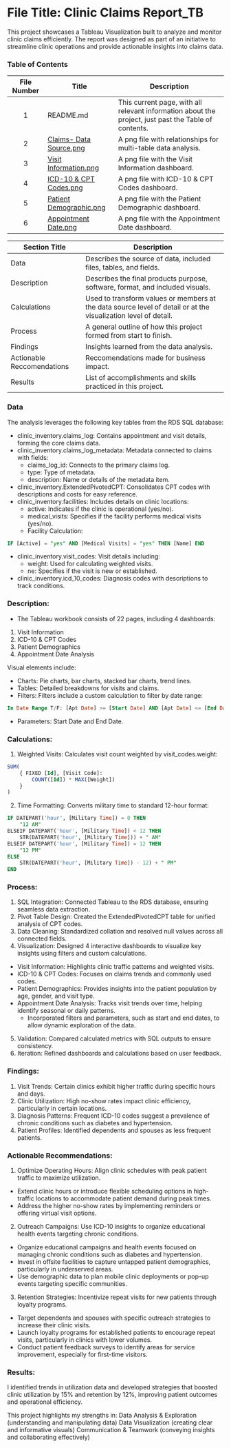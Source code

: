 # File Title: Clinic Claims Report_TB

This project showcases a Tableau Visualization built to analyze and monitor clinic claims efficiently. The report was designed as part of an initiative to streamline clinic operations and provide actionable insights into claims data. 

### Table of Contents
| File Number | Title | Description |
| :-----------: | ----------- |----------- |
| 1 | README.md | This current page, with all relevant information about the project, just past the Table of contents. |
| 2 | [Claims- Data Source.png](https://github.com/simrandulai/Data_Projects_Elite/blob/main/Clinic%20Claims%20Report/Claims-%20Data%20Source.png) | A png file with relationships for multi-table data analysis. |
| 3 | [Visit Information.png](https://github.com/simrandulai/Data_Projects_Elite/blob/main/Clinic%20Claims%20Report/Visit%20Information.png) | A png file with the Visit Information dashboard. |
| 4 | [ICD-10 & CPT Codes.png](https://github.com/simrandulai/Data_Projects_Elite/blob/main/Clinic%20Claims%20Report/ICD-10%20%26%20CPT%20Codes.png) | A png file with ICD-10 & CPT Codes dashboard. |
| 5 | [Patient Demographic.png](https://github.com/simrandulai/Data_Projects_Elite/blob/main/Clinic%20Claims%20Report/Patient%20Demographics.png) | A png file with the Patient Demographic dashboard. |
| 6 | [Appointment Date.png](https://github.com/simrandulai/Data_Projects_Elite/blob/main/Clinic%20Claims%20Report/Appointment%20Date.png) | A png file with the Appointment Date dashboard. |

| Section Title | Description |
| ----------- |----------- |
| Data | Describes the source of data, included files, tables, and fields. |
| Description | Describes the final products purpose, software, format, and included visuals. |
| Calculations | Used to transform values or members at the data source level of detail or at the visualization level of detail. |
| Process | A general outline of how this project formed from start to finish. |
| Findings | Insights learned from the data analysis. |
| Actionable Reccomendations | Reccomendations made for business impact. |
| Results | List of accomplishments and skills practiced in this project. |

### Data
The analysis leverages the following key tables from the RDS SQL database: 
- clinic_inventory.claims_log: Contains appointment and visit details, forming the core claims data.
- clinic_inventory.claims_log_metadata: Metadata connected to claims with fields: 
    - claims_log_id: Connects to the primary claims log.
    - type: Type of metadata.
    - description: Name or details of the metadata item. 
- clinic_inventory.ExtendedPivotedCPT: Consolidates CPT codes with descriptions and costs for easy reference.
- clinic_inventory.facilities: Includes details on clinic locations: 
    - active: Indicates if the clinic is operational (yes/no).
    - medical_visits: Specifies if the facility performs medical visits (yes/no).
    - Facility Calculation:
```sql  
IF [Active] = "yes" AND [Medical Visits] = "yes" THEN [Name] END
```` 
- clinic_inventory.visit_codes: Visit details including:
    - weight: Used for calculating weighted visits.
    - ne: Specifies if the visit is new or established.
- clinic_inventory.icd_10_codes: Diagnosis codes with descriptions to track conditions. 

### Description:
- The Tableau workbook consists of 22 pages, including 4 dashboards: 
1. Visit Information
2. ICD-10 & CPT Codes
3. Patient Demographics
4. Appointment Date Analysis

Visual elements include: 
- Charts: Pie charts, bar charts, stacked bar charts, trend lines.
- Tables: Detailed breakdowns for visits and claims.
- Filters: Filters include a custom calculation to filter by date range:
```sql  
In Date Range T/F: [Apt Date] >= [Start Date] AND [Apt Date] <= [End Date]
````  
- Parameters: Start Date and End Date. 

### Calculations:
1. Weighted Visits: Calculates visit count weighted by visit_codes.weight:
```sql  
SUM(  
    { FIXED [Id], [Visit Code]:  
        COUNT([Id]) * MAX([Weight]) 
    } 
)
```` 
2. Time Formatting: Converts military time to standard 12-hour format:
```sql  
IF DATEPART('hour', [Military Time]) = 0 THEN  
    "12 AM" 
ELSEIF DATEPART('hour', [Military Time]) < 12 THEN  
    STR(DATEPART('hour', [Military Time])) + " AM" 
ELSEIF DATEPART('hour', [Military Time]) = 12 THEN  
    "12 PM" 
ELSE  
    STR(DATEPART('hour', [Military Time]) - 12) + " PM" 
END 
```` 

### Process:
1. SQL Integration: Connected Tableau to the RDS database, ensuring seamless data extraction.
2. Pivot Table Design: Created the ExtendedPivotedCPT table for unified analysis of CPT codes.
3. Data Cleaning: Standardized collation and resolved null values across all connected fields.
4. Visualization: Designed 4 interactive dashboards to visualize key insights using filters and custom calculations.
- Visit Information: Highlights clinic traffic patterns and weighted visits.
- ICD-10 & CPT Codes: Focuses on claims trends and commonly used codes.
- Patient Demographics: Provides insights into the patient population by age, gender, and visit type.
- Appointment Date Analysis: Tracks visit trends over time, helping identify seasonal or daily patterns.
    - Incorporated filters and parameters, such as start and end dates, to allow dynamic exploration of the data.
5. Validation: Compared calculated metrics with SQL outputs to ensure consistency.
6. Iteration: Refined dashboards and calculations based on user feedback. 

### Findings:
1. Visit Trends: Certain clinics exhibit higher traffic during specific hours and days.
2. Clinic Utilization: High no-show rates impact clinic efficiency, particularly in certain locations.
3. Diagnosis Patterns: Frequent ICD-10 codes suggest a prevalence of chronic conditions such as diabetes and hypertension.
4. Patient Profiles: Identified dependents and spouses as less frequent patients.

### Actionable Recommendations:
1. Optimize Operating Hours: Align clinic schedules with peak patient traffic to maximize utilization.
- Extend clinic hours or introduce flexible scheduling options in high-traffic locations to accommodate patient demand during peak times.
- Address the higher no-show rates by implementing reminders or offering virtual visit options. 
2. Outreach Campaigns: Use ICD-10 insights to organize educational health events targeting chronic conditions.
- Organize educational campaigns and health events focused on managing chronic conditions such as diabetes and hypertension.
- Invest in offsite facilities to capture untapped patient demographics, particularly in underserved areas.
- Use demographic data to plan mobile clinic deployments or pop-up events targeting specific communities. 
3. Retention Strategies: Incentivize repeat visits for new patients through loyalty programs.
- Target dependents and spouses with specific outreach strategies to increase their clinic visits.
- Launch loyalty programs for established patients to encourage repeat visits, particularly in clinics with lower volumes.
- Conduct patient feedback surveys to identify areas for service improvement, especially for first-time visitors. 

### Results:
I identified trends in utilization data and developed strategies that boosted clinic utilization by 15% and retention by 12%, improving patient outcomes and operational efficiency. 

This project highlights my strengths in:
Data Analysis & Exploration (understanding and manipulating data)
Data Visualization (creating clear and informative visuals)
Communication & Teamwork (conveying insights and collaborating effectively)

